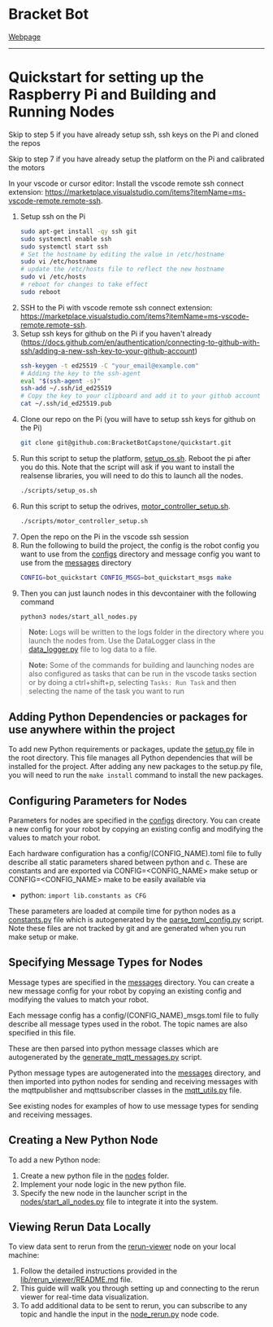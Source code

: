 # Bracket Bot

[Webpage](https://bracket.bot/)

----

# Quickstart for setting up the Raspberry Pi and Building and Running Nodes

Skip to step 5 if you have already setup ssh, ssh keys on the Pi and cloned the repos

Skip to step 7 if you have already setup the platform on the Pi and calibrated the motors

In your vscode or cursor editor: Install the vscode remote ssh connect extension: https://marketplace.visualstudio.com/items?itemName=ms-vscode-remote.remote-ssh.

1. Setup ssh on the Pi
    ```bash
    sudo apt-get install -qy ssh git
    sudo systemctl enable ssh
    sudo systemctl start ssh
    # Set the hostname by editing the value in /etc/hostname
    sudo vi /etc/hostname
    # update the /etc/hosts file to reflect the new hostname
    sudo vi /etc/hosts
    # reboot for changes to take effect
    sudo reboot
    ```
2. SSH to the Pi with vscode remote ssh connect extension: https://marketplace.visualstudio.com/items?itemName=ms-vscode-remote.remote-ssh.
3. Setup ssh keys for github on the Pi if you haven't already (https://docs.github.com/en/authentication/connecting-to-github-with-ssh/adding-a-new-ssh-key-to-your-github-account)
    ```bash
    ssh-keygen -t ed25519 -C "your_email@example.com"
    # Adding the key to the ssh-agent
    eval "$(ssh-agent -s)"
    ssh-add ~/.ssh/id_ed25519
    # Copy the key to your clipboard and add it to your github account under settings -> SSH and GPG keys
    cat ~/.ssh/id_ed25519.pub
    ```
4. Clone our repo on the Pi (you will have to setup ssh keys for github on the Pi)
    ```bash
    git clone git@github.com:BracketBotCapstone/quickstart.git
    ```
5. Run this script to setup the platform, [setup_os.sh](scripts/setup_os.sh). Reboot the pi after you do this. Note that the script will ask if you want to install the realsense libraries, you will need to do this to launch all the nodes.
    ```bash
    ./scripts/setup_os.sh
    ```
6. Run this script to setup the odrives, [motor_controller_setup.sh](scripts/motor_controller_setup.sh).
    ```bash
    ./scripts/motor_controller_setup.sh
    ```
7. Open the repo on the Pi in the vscode ssh session
8. Run the following to build the project, the config is the robot config you want to use from the [configs](configs) directory and message config you want to use from the [messages](messages) directory
    ```bash
    CONFIG=bot_quickstart CONFIG_MSGS=bot_quickstart_msgs make
    ```
8. Then you can just launch nodes in this devcontainer with the following command
    ```bash
    python3 nodes/start_all_nodes.py
    ```

> **Note:** Logs will be written to the logs folder in the directory where you launch the nodes from. Use the DataLogger class in the [data_logger.py](lib/data_logger.py) file to log data to a file.

> **Note:** Some of the commands for building and launching nodes are also configured as tasks that can be run in the vscode tasks section or by doing a ctrl+shift+p, selecting `Tasks: Run Task` and then selecting the name of the task you want to run

## Adding Python Dependencies or packages for use anywhere within the project
To add new Python requirements or packages, update the [setup.py](setup.py) file in the root directory. This file manages all Python dependencies that will be installed for the project.
After adding any new packages to the setup.py file, you will need to run the ``make install`` command to install the new packages.

## Configuring Parameters for Nodes
Parameters for nodes are specified in the [configs](configs) directory. You can create a new config for your robot by copying an existing config and modifying the values to match your robot.

Each hardware configuration has a config/(CONFIG_NAME).toml file to fully describe all static parameters shared between python and c. These are constants and are exported via CONFIG=<CONFIG_NAME> make setup or CONFIG=<CONFIG_NAME> make to be easily available via

* python: ```import lib.constants as CFG```

These parameters are loaded at compile time for python nodes as a [constants.py](lib/constants.py) file which is autogenerated by the [parse_toml_config.py](lib/parse_toml_config.py) script. Note these files are not tracked by git and are generated when you run make setup or make.

## Specifying Message Types for Nodes
Message types are specified in the [messages](messages) directory. You can create a new message config for your robot by copying an existing config and modifying the values to match your robot.

Each message config has a config/(CONFIG_NAME)_msgs.toml file to fully describe all message types used in the robot.
The topic names are also specified in this file.

These are then parsed into python message classes which are autogenerated by the [generate_mqtt_messages.py](lib/messages/generate_mqtt_messages.py) script.

Python message types are autogenerated into the [messages](lib/messages) directory, and then imported into python nodes for sending and receiving messages with the mqttpublisher and mqttsubscriber classes in the [mqtt_utils.py](lib/messages/mqtt_utils.py) file.

See existing nodes for examples of how to use message types for sending and receiving messages.

## Creating a New Python Node
To add a new Python node:
1. Create a new python file in the [nodes](nodes) folder.
2. Implement your node logic in the new python file.
3. Specify the new node in the launcher script in the [nodes/start_all_nodes.py](nodes/start_all_nodes.py) file to integrate it into the system.

## Viewing Rerun Data Locally
To view data sent to rerun from the [rerun-viewer](nodes/node_rerun.py) node on your local machine:
1. Follow the detailed instructions provided in the [lib/rerun_viewer/README.md](lib/rerun_viewer/README.md) file.
2. This guide will walk you through setting up and connecting to the rerun viewer for real-time data visualization.
3. To add additional data to be sent to rerun, you can subscribe to any topic and handle the input in the [node_rerun.py](nodes/node_rerun.py) node code.
